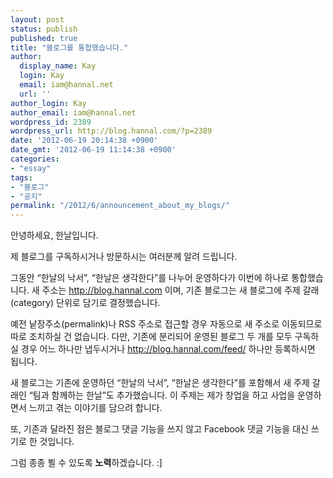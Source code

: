 ```yaml
---
layout: post
status: publish
published: true
title: "블로그를 통합했습니다."
author:
  display_name: Kay
  login: Kay
  email: iam@hannal.net
  url: ''
author_login: Kay
author_email: iam@hannal.net
wordpress_id: 2389
wordpress_url: http://blog.hannal.com/?p=2389
date: '2012-06-19 20:14:38 +0900'
date_gmt: '2012-06-19 11:14:38 +0900'
categories:
- "essay"
tags:
- "블로그"
- "공지"
permalink: "/2012/6/announcement_about_my_blogs/"
---
```

<p>안녕하세요, 한날입니다.</p>
<p>제 블로그를 구독하시거나 방문하시는 여러분께 알려 드립니다.</p>
<p>그동안 “한날의 낙서”, “한날은 생각한다”를 나누어 운영하다가 이번에 하나로 통합했습니다. 새 주소는 <a title="Kay on the rails" href="http://blog.hannal.com">http://blog.hannal.com</a> 이며, 기존 블로그는 새 블로그에 주제 갈래(category) 단위로 담기로 결정했습니다.</p>
<p>예전 낱장주소(permalink)나 RSS 주소로 접근할 경우 자동으로 새 주소로 이동되므로 따로 조치하실 건 없습니다. 다만, 기존에 분리되어 운영된 블로그 두 개를 모두 구독하실 경우 어느 하나만 냅두시거나 <a href="http://blog.hannal.com/feed/">http://blog.hannal.com/feed/</a> 하나만 등록하시면 됩니다.</p>
<p>새 블로그는 기존에 운영하던 “한날의 낙서”, “한날은 생각한다”를 포함해서 새 주제 갈래인 “팀과 함께하는 한날”도 추가했습니다. 이 주제는 제가 창업을 하고 사업을 운영하면서 느끼고 겪는 이야기를 담으려 합니다.</p>
<p>또, 기존과 달라진 점은 블로그 댓글 기능을 쓰지 않고 Facebook 댓글 기능을 대신 쓰기로 한 것입니다.</p>
<p>그럼 종종 뵐 수 있도록 <strong>노력</strong>하겠습니다. :]</p>
